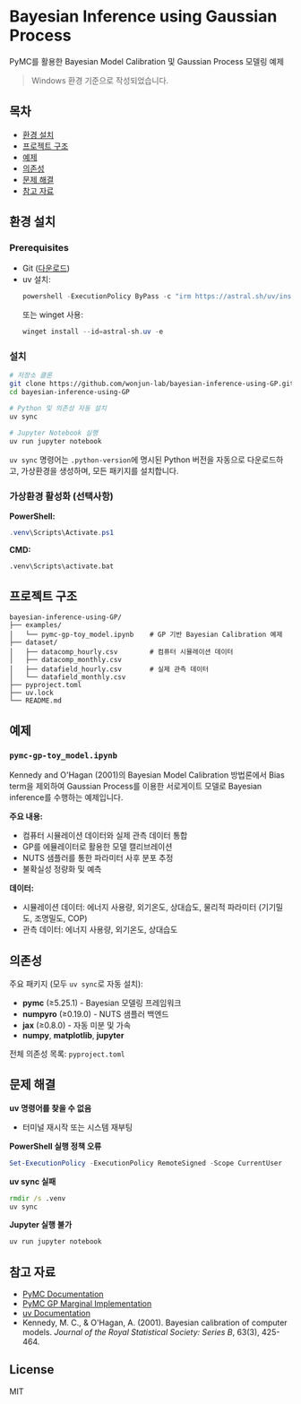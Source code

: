 # Bayesian Inference using Gaussian Process

PyMC를 활용한 Bayesian Model Calibration 및 Gaussian Process 모델링 예제

> Windows 환경 기준으로 작성되었습니다.

## 목차

- [환경 설치](#환경-설치)
- [프로젝트 구조](#프로젝트-구조)
- [예제](#예제)
- [의존성](#의존성)
- [문제 해결](#문제-해결)
- [참고 자료](#참고-자료)

## 환경 설치

### Prerequisites

- Git ([다운로드](https://git-scm.com/download/win))
- uv 설치:
  ```powershell
  powershell -ExecutionPolicy ByPass -c "irm https://astral.sh/uv/install.ps1 | iex"
  ```
  또는 winget 사용:
  ```powershell
  winget install --id=astral-sh.uv -e
  ```

### 설치

```bash
# 저장소 클론
git clone https://github.com/wonjun-lab/bayesian-inference-using-GP.git
cd bayesian-inference-using-GP

# Python 및 의존성 자동 설치
uv sync

# Jupyter Notebook 실행
uv run jupyter notebook
```

`uv sync` 명령어는 `.python-version`에 명시된 Python 버전을 자동으로 다운로드하고, 가상환경을 생성하며, 모든 패키지를 설치합니다.

### 가상환경 활성화 (선택사항)

**PowerShell:**
```powershell
.venv\Scripts\Activate.ps1
```

**CMD:**
```cmd
.venv\Scripts\activate.bat
```

## 프로젝트 구조

```
bayesian-inference-using-GP/
├── examples/
│   └── pymc-gp-toy_model.ipynb    # GP 기반 Bayesian Calibration 예제
├── dataset/
│   ├── datacomp_hourly.csv        # 컴퓨터 시뮬레이션 데이터
│   ├── datacomp_monthly.csv
│   ├── datafield_hourly.csv       # 실제 관측 데이터
│   └── datafield_monthly.csv
├── pyproject.toml
├── uv.lock
└── README.md
```

## 예제

### `pymc-gp-toy_model.ipynb`

Kennedy and O'Hagan (2001)의 Bayesian Model Calibration 방법론에서 Bias term을 제외하여 Gaussian Process를 이용한 서로게이트 모델로 Bayesian inference를 수행하는 예제입니다.

**주요 내용:**
- 컴퓨터 시뮬레이션 데이터와 실제 관측 데이터 통합
- GP를 에뮬레이터로 활용한 모델 캘리브레이션
- NUTS 샘플러를 통한 파라미터 사후 분포 추정
- 불확실성 정량화 및 예측

**데이터:**
- 시뮬레이션 데이터: 에너지 사용량, 외기온도, 상대습도, 물리적 파라미터 (기기밀도, 조명밀도, COP)
- 관측 데이터: 에너지 사용량, 외기온도, 상대습도

## 의존성

주요 패키지 (모두 `uv sync`로 자동 설치):

- **pymc** (≥5.25.1) - Bayesian 모델링 프레임워크
- **numpyro** (≥0.19.0) - NUTS 샘플러 백엔드
- **jax** (≥0.8.0) - 자동 미분 및 가속
- **numpy**, **matplotlib**, **jupyter**

전체 의존성 목록: `pyproject.toml`

## 문제 해결

**uv 명령어를 찾을 수 없음**
- 터미널 재시작 또는 시스템 재부팅

**PowerShell 실행 정책 오류**
```powershell
Set-ExecutionPolicy -ExecutionPolicy RemoteSigned -Scope CurrentUser
```

**uv sync 실패**
```cmd
rmdir /s .venv
uv sync
```

**Jupyter 실행 불가**
```cmd
uv run jupyter notebook
```

## 참고 자료

- [PyMC Documentation](https://www.pymc.io/)
- [PyMC GP Marginal Implementation](https://www.pymc.io/projects/examples/en/latest/gaussian_processes/GP-Marginal.html)
- [uv Documentation](https://docs.astral.sh/uv/)
- Kennedy, M. C., & O'Hagan, A. (2001). Bayesian calibration of computer models. *Journal of the Royal Statistical Society: Series B*, 63(3), 425-464.

## License

MIT

